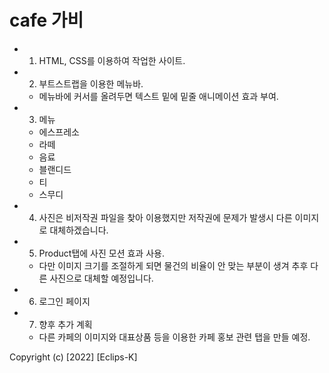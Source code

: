 # cafe 가비

- 1. HTML, CSS를 이용하여 작업한 사이트.

- 2. 부트스트랩을 이용한 메뉴바.

  - 메뉴바에 커서를 올려두면 텍스트 밑에 밑줄 애니메이션 효과 부여.

- 3. 메뉴

  - 에스프레소
  - 라떼
  - 음료
  - 블랜디드
  - 티
  - 스무디

- 4. 사진은 비저작권 파일을 찾아 이용했지만 저작권에 문제가 발생시 다른 이미지로 대체하겠습니다.

- 5. Product탭에 사진 모션 효과 사용.

  - 다만 이미지 크기를 조절하게 되면 물건의 비율이 안 맞는 부분이 생겨 추후 다른 사진으로 대체할 예정입니다.

- 6. 로그인 페이지

- 7. 향후 추가 계획
  - 다른 카페의 이미지와 대표상품 등을 이용한 카페 홍보 관련 탭을 만들 예정.

Copyright (c) [2022] [Eclips-K]

